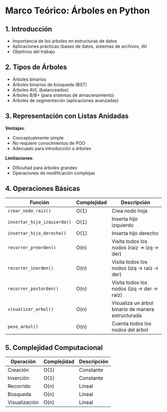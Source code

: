 # Marco Teórico: Árboles en Python

## 1. Introducción

- Importancia de los árboles en estructuras de datos
- Aplicaciones prácticas (bases de datos, sistemas de archivos, IA)
- Objetivos del trabajo

## 2. Tipos de Árboles

- Árboles binarios
- Árboles binarios de búsqueda (BST)
- Árboles AVL (balanceados)
- Árboles B/B+ (para sistemas de almacenamiento)
- Árboles de segmentación (aplicaciones avanzadas)

## 3. Representación con Listas Anidadas

**Ventajas**:

- Conceptualmente simple
- No requiere conocimientos de POO
- Adecuado para introducción a árboles

**Limitaciones**:

- Dificultad para árboles grandes
- Operaciones de modificación complejas

## 4. Operaciones Básicas

| Función                     | Complejidad | Descripción                                       |
| --------------------------- | ----------- | ------------------------------------------------- |
| `crear_nodo_raiz()`         | O(1)        | Crea nodo hoja                                    |
| `insertar_hijo_izquierdo()` | O(1)        | Inserta hijo izquierdo                            |
| `insertar_hijo_derecho()`   | O(1)        | Inserta hijo derecho                              |
| `recorrer_preorden()`       | O(n)        | Visita todos los nodos (raíz → izq → der)         |
| `recorrer_inorden()`        | O(n)        | Visita todos los nodos (izq -> raíz -> der)       |
| `recorrer_postorden()`      | O(n)        | Visita todos los nodos (izq -> der -> raíz)       |
| `visualizar_arbol()`        | O(n)        | Visualiza un árbol binario de manera estructurada |
| `peso_arbol()`              | O(n)        | Cuenta todos los nodos del árbol                  |

## 5. Complejidad Computacional

| Operación     | Complejidad | Descripción |
| ------------- | ----------- | ----------- |
| Creación      | O(1)        | Constante   |
| Inserción     | O(1)        | Constante   |
| Recorrido     | O(n)        | Lineal      |
| Búsqueda      | O(n)        | Lineal      |
| Visualización | O(n)        | Lineal      |
